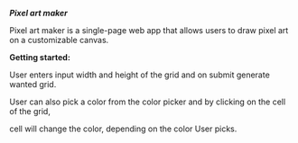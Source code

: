 ***Pixel art maker*** 

Pixel art maker is a single-page web app that allows users to draw pixel art on a customizable canvas. 

**Getting started:** 

User enters input width and height of the grid and on submit generate wanted grid. 

User can also pick a color from the color picker and by clicking on the cell of the grid, 

cell will change the color, depending on the color User picks. 



